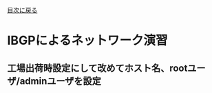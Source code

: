 [目次に戻る](./Junos-BGP-exercises.md) <br>

# IBGPによるネットワーク演習

## 工場出荷時設定にして改めてホスト名、rootユーザ/adminユーザを設定<br>
